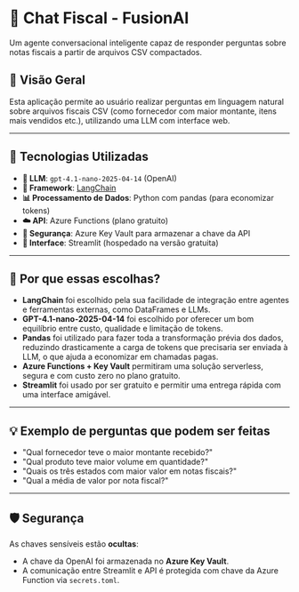 # 📄 Chat Fiscal - FusionAI

Um agente conversacional inteligente capaz de responder perguntas sobre notas fiscais a partir de arquivos CSV compactados.

## 🚀 Visão Geral

Esta aplicação permite ao usuário realizar perguntas em linguagem natural sobre arquivos fiscais CSV (como fornecedor com maior montante, itens mais vendidos etc.), utilizando uma LLM com interface web.

---

## 🧰 Tecnologias Utilizadas

- **🧠 LLM**: `gpt-4.1-nano-2025-04-14` (OpenAI)
- **🔗 Framework**: [LangChain](https://www.langchain.com/)
- **📊 Processamento de Dados**: Python com pandas (para economizar tokens)
- **☁️ API**: Azure Functions (plano gratuito)
- **🔐 Segurança**: Azure Key Vault para armazenar a chave da API
- **💬 Interface**: Streamlit (hospedado na versão gratuita)

---

## 🧠 Por que essas escolhas?

- **LangChain** foi escolhido pela sua facilidade de integração entre agentes e ferramentas externas, como DataFrames e LLMs.
- **GPT-4.1-nano-2025-04-14** foi escolhido por oferecer um bom equilíbrio entre custo, qualidade e limitação de tokens.
- **Pandas** foi utilizado para fazer toda a transformação prévia dos dados, reduzindo drasticamente a carga de tokens que precisaria ser enviada à LLM, o que ajuda a economizar em chamadas pagas.
- **Azure Functions + Key Vault** permitiram uma solução serverless, segura e com custo zero no plano gratuito.
- **Streamlit** foi usado por ser gratuito e permitir uma entrega rápida com uma interface amigável.

---

## 💡 Exemplo de perguntas que podem ser feitas

- "Qual fornecedor teve o maior montante recebido?"
- "Qual produto teve maior volume em quantidade?"
- "Quais os três estados com maior valor em notas fiscais?"
- "Qual a média de valor por nota fiscal?"

---

## 🛡️ Segurança

As chaves sensíveis estão **ocultas**:
- A chave da OpenAI foi armazenada no **Azure Key Vault**.
- A comunicação entre Streamlit e API é protegida com chave da Azure Function via `secrets.toml`.

